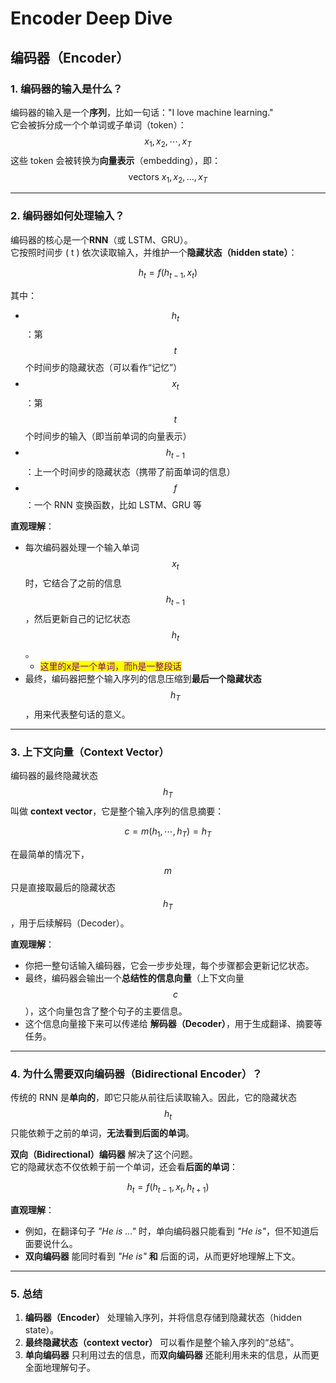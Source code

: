 # Encoder Deep Dive

## 编码器（Encoder）

### 1. 编码器的输入是什么？

编码器的输入是一个**序列**，比如一句话："I love machine learning."\
它会被拆分成一个个单词或子单词（token）： $$x_1, x_2, \cdots, x_T$$ 这些 token 会被转换为**向量表示**（embedding），即： $$\text{vectors } x_1, x_2, \dots, x_T$$

***

### 2. 编码器如何处理输入？

编码器的核心是一个**RNN**（或 LSTM、GRU）。\
它按照时间步 ( t ) 依次读取输入，并维护一个**隐藏状态（hidden state）**：

$$h_t = f(h_{t-1}, x_t)$$

其中：

* $$h_t$$：第 $$t$$ 个时间步的隐藏状态（可以看作“记忆”）
* $$x_t$$：第 $$t$$ 个时间步的输入（即当前单词的向量表示）
* $$h_{t-1}$$：上一个时间步的隐藏状态（携带了前面单词的信息）
* $$f$$：一个 RNN 变换函数，比如 LSTM、GRU 等

**直观理解**：

* 每次编码器处理一个输入单词 $$x_t$$ 时，它结合了之前的信息 $$h_{t-1}$$，然后更新自己的记忆状态 $$h_t$$。
  * <mark style="color:purple;">这里的x是一个单词，而h是一整段话</mark>
* 最终，编码器把整个输入序列的信息压缩到**最后一个隐藏状态** $$h_T$$，用来代表整句话的意义。

***

### 3. 上下文向量（Context Vector）

编码器的最终隐藏状态 $$h_T$$ 叫做 **context vector**，它是整个输入序列的信息摘要：

$$c = m(h_1, \cdots, h_T) = h_T$$

在最简单的情况下，$$m$$ 只是直接取最后的隐藏状态 $$h_T$$，用于后续解码（Decoder）。

**直观理解**：

* 你把一整句话输入编码器，它会一步步处理，每个步骤都会更新记忆状态。
* 最终，编码器会输出一个**总结性的信息向量**（上下文向量 $$c$$），这个向量包含了整个句子的主要信息。
* 这个信息向量接下来可以传递给 **解码器（Decoder）**，用于生成翻译、摘要等任务。

***

### 4. 为什么需要双向编码器（Bidirectional Encoder）？

传统的 RNN 是**单向的**，即它只能从前往后读取输入。因此，它的隐藏状态 $$h_t$$ 只能依赖于之前的单词，**无法看到后面的单词**。

**双向（Bidirectional）编码器** 解决了这个问题。\
它的隐藏状态不仅依赖于前一个单词，还会看**后面的单词**：

$$h_t = f(h_{t-1}, x_t, h_{t+1})$$

**直观理解**：

* 例如，在翻译句子 _"He is ..."_ 时，单向编码器只能看到 _"He is"_，但不知道后面要说什么。
* **双向编码器** 能同时看到 _"He is"_ **和** 后面的词，从而更好地理解上下文。

***

### 5. 总结

1. **编码器（Encoder）** 处理输入序列，并将信息存储到隐藏状态（hidden state）。
2. **最终隐藏状态（context vector）** 可以看作是整个输入序列的“总结”。
3. **单向编码器** 只利用过去的信息，而**双向编码器** 还能利用未来的信息，从而更全面地理解句子。



